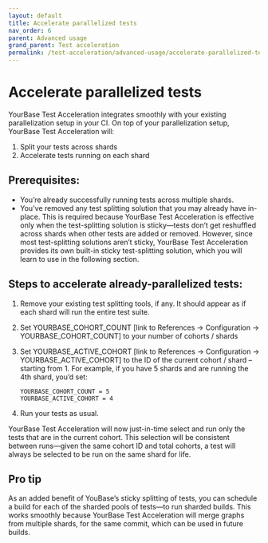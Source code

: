 ```yaml
---
layout: default
title: Accelerate parallelized tests
nav_order: 6
parent: Advanced usage
grand_parent: Test acceleration
permalink: /test-acceleration/advanced-usage/accelerate-parallelized-tests
---
```


# Accelerate parallelized tests

YourBase Test Acceleration integrates smoothly with your existing parallelization setup in your CI. On top of your parallelization setup, YourBase Test Acceleration will:
1. Split your tests across shards
2. Accelerate tests running on each shard

## Prerequisites:
- You’re already successfully running tests across multiple shards. 
- You've removed any test splitting solution that you may already have in-place. This is required because YourBase Test Acceleration is effective only when the test-splitting solution is sticky—tests don’t get reshuffled across shards when other tests are added or removed. However, since most test-splitting solutions aren’t sticky, YourBase Test Acceleration provides its own built-in sticky test-splitting solution, which you will learn to use in the following section. 

## Steps to accelerate already-parallelized tests:
1. Remove your existing test splitting tools, if any. It should appear as if each shard will run the entire test suite.
2. Set YOURBASE_COHORT_COUNT [link to References → Configuration → YOURBASE_COHORT_COUNT] to your number of cohorts / shards
3. Set YOURBASE_ACTIVE_COHORT [link to References → Configuration → YOURBASE_ACTIVE_COHORT] to the ID of the current cohort / shard – starting from 1. For example, if you have 5 shards and are running the 4th shard, you’d set:
   
    ```
    YOURBASE_COHORT_COUNT = 5
    YOURBASE_ACTIVE_COHORT = 4
    ```

4. Run your tests as usual.

YourBase Test Acceleration will now just-in-time select and run only the tests that are in the current cohort. This selection will be consistent between runs—given the same cohort ID and total cohorts, a test will always be selected to be run on the same shard for life.

## Pro tip
As an added benefit of YouBase’s sticky splitting of tests, you can schedule a build for each of the sharded pools of tests—to run sharded builds. This works smoothly because YourBase Test Acceleration will merge graphs from multiple shards, for the same commit, which can be used in future builds.

